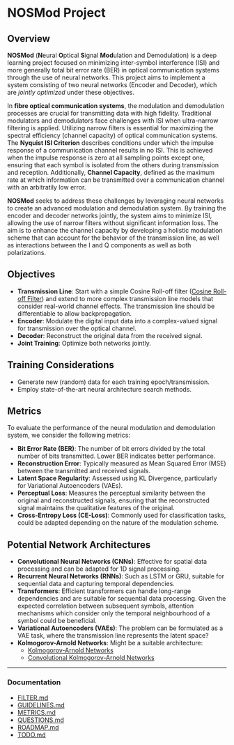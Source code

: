 # NOSMod Project

## Overview

**NOSMod** (**N**eural **O**ptical **S**ignal **Mod**ulation and Demodulation) is a deep learning project focused on minimizing inter-symbol interference (ISI) and more generally total bit error rate (BER) in optical communication systems through the use of neural networks. This project aims to implement a system consisting of two neural networks (Encoder and Decoder), which are _jointly optimized_ under these objectives.

In **fibre optical communication systems**, the modulation and demodulation processes are crucial for transmitting data with high fidelity. Traditional modulators and demodulators face challenges with ISI when ultra-narrow filtering is applied. Utilizing narrow filters is essential for maximizing the spectral efficiency (channel capacity) of optical communication systems. The **Nyquist ISI Criterion** describes conditions under which the impulse response of a communication channel results in no ISI. This is achieved when the impulse response is zero at all sampling points except one, ensuring that each symbol is isolated from the others during transmission and reception.
Additionally, **Channel Capacity**, defined as the maximum rate at which information can be transmitted over a communication channel with an arbitratily low error.


**NOSMod** seeks to address these challenges by leveraging neural networks to create an advanced modulation and demodulation system. By training the encoder and decoder networks jointly, the system aims to minimize ISI, allowing the use of narrow filters without significant information loss. The aim is to enhance the channel capacity by developing a holistic modulation scheme that can account for the behavior of the transmission line, as well as interactions between the I and Q components as well as both polarizations.

## Objectives
- **Transmission Line**: Start with a simple Cosine Roll-off filter ([Cosine Roll-off Filter](doc/FILTER.md)) and extend to more complex transmission line models that consider real-world channel effects. The transmission line should be differentiable to allow backpropagation.
- **Encoder**: Modulate the digital input data into a complex-valued signal for transmission over the optical channel.
- **Decoder**: Reconstruct the original data from the received signal.
- **Joint Training**: Optimize both networks jointly.

## Training Considerations
- Generate new (random) data for each training epoch/transmission.
- Employ state-of-the-art neural architecture search methods.

## Metrics
To evaluate the performance of the neural modulation and demodulation system, we consider the following metrics:

- **Bit Error Rate (BER)**: The number of bit errors divided by the total number of bits transmitted. Lower BER indicates better performance.
- **Reconstruction Error**: Typically measured as Mean Squared Error (MSE) between the transmitted and received signals.
- **Latent Space Regularity**: Assessed using KL Divergence, particularly for Variational Autoencoders (VAEs).
- **Perceptual Loss**: Measures the perceptual similarity between the original and reconstructed signals, ensuring that the reconstructed signal maintains the qualitative features of the original.
- **Cross-Entropy Loss (CE-Loss)**: Commonly used for classification tasks, could be adapted depending on the nature of the modulation scheme.

## Potential Network Architectures
- **Convolutional Neural Networks (CNNs)**: Effective for spatial data processing and can be adapted for 1D signal processing.
- **Recurrent Neural Networks (RNNs)**: Such as LSTM or GRU, suitable for sequential data and capturing temporal dependencies.
- **Transformers**: Efficient transformers can handle long-range dependencies and are suitable for sequential data processing. Given the expected correlation between subsequent symbols, attention mechanisms which consider only the temporal neighbourhood of a symbol could be beneficial.
- **Variational Autoencoders (VAEs)**: The problem can be formulated as a VAE task, where the transmission line represents the latent space?
- **Kolmogorov-Arnold Networks**: Might be a suitable architecture:
  - [Kolmogorov-Arnold Networks](https://arxiv.org/html/2404.19756v1)
  - [Convolutional Kolmogorov-Arnold Networks](https://arxiv.org/abs/2406.13155)


---

### Documentation
- [FILTER.md](doc/FILTER.md)
- [GUIDELINES.md](doc/GUIDELINES.md)
- [METRICS.md](doc/METRICS.md)
- [QUESTIONS.md](doc/QUESTIONS.md)
- [ROADMAP.md](doc/ROADMAP.md)
- [TODO.md](doc/TODO.md)